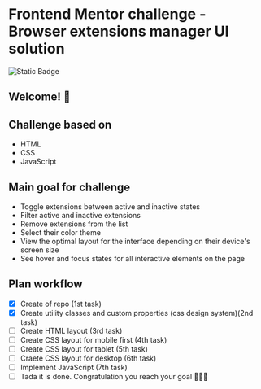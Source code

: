 # Frontend Mentor challenge - Browser extensions manager UI solution

![Static Badge](https://img.shields.io/badge/https%3A%2F%2Fimg.shields.io%2Fbadge%2FDifficulty-junior-%2391bd28?style=for-the-badge&logo=Frontend%20mentor&logoColor=white&label=Difficulty&labelColor=%23555555&color=%2391bd28)

## Welcome! 👋

## Challenge based on

- HTML
- CSS
- JavaScript

## Main goal for challenge

- Toggle extensions between active and inactive states
- Filter active and inactive extensions
- Remove extensions from the list
- Select their color theme
- View the optimal layout for the interface depending on their device's screen size
- See hover and focus states for all interactive elements on the page

## Plan workflow

- [x] Create of repo (1st task)
- [x] Create utility classes and custom properties (css design system)(2nd task)
- [ ] Create HTML layout (3rd task)
- [ ] Create CSS layout for mobile first (4th task)
- [ ] Create CSS layout for tablet (5th task)
- [ ] Craete CSS layout for desktop (6th task)
- [ ] Implement JavaScript (7th task)
- [ ] Tada it is done. Congratulation you reach your goal 🎉🎉🎉